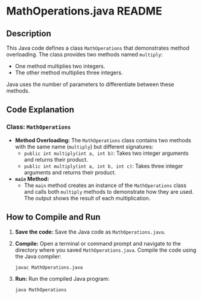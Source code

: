 # MathOperations.java README

## Description

This Java code defines a class `MathOperations` that demonstrates method overloading.  The class provides two methods named `multiply`:

* One method multiplies two integers.
* The other method multiplies three integers.

Java uses the number of parameters to differentiate between these methods.

## Code Explanation

### Class: `MathOperations`

* **Method Overloading:** The `MathOperations` class contains two methods with the same name (`multiply`) but different signatures:
    * `public int multiply(int a, int b)`: Takes two integer arguments and returns their product.
    * `public int multiply(int a, int b, int c)`: Takes three integer arguments and returns their product.
* **`main` Method:**
    * The `main` method creates an instance of the `MathOperations` class and calls both `multiply` methods to demonstrate how they are used.  The output shows the result of each multiplication.

## How to Compile and Run

1.  **Save the code:** Save the Java code as `MathOperations.java`.
2.  **Compile:** Open a terminal or command prompt and navigate to the directory where you saved `MathOperations.java`.  Compile the code using the Java compiler:

    ```bash
    javac MathOperations.java
    ```

3.  **Run:** Run the compiled Java program:

    ```bash
    java MathOperations
    ```
